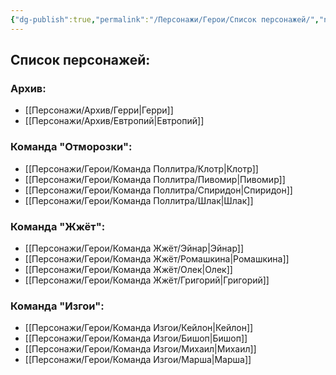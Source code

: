 ```yaml
---
{"dg-publish":true,"permalink":"/Персонажи/Герои/Список персонажей/","noteIcon":"","created":"2025-07-29T10:23:07.077+03:00","updated":"2025-09-09T12:34:13.520+03:00"}
---
```



## Список персонажей:
### Архив:
- [[Персонажи/Архив/Герри\|Герри]]
- [[Персонажи/Архив/Евтропий\|Евтропий]]

### Команда "Отморозки":
- [[Персонажи/Герои/Команда Поллитра/Клотр\|Клотр]]
- [[Персонажи/Герои/Команда Поллитра/Пивомир\|Пивомир]]
- [[Персонажи/Герои/Команда Поллитра/Спиридон\|Спиридон]]
- [[Персонажи/Герои/Команда Поллитра/Шлак\|Шлак]]

### Команда "Жжёт":
- [[Персонажи/Герои/Команда Жжёт/Эйнар\|Эйнар]]
- [[Персонажи/Герои/Команда Жжёт/Ромашкина\|Ромашкина]]
- [[Персонажи/Герои/Команда Жжёт/Олек\|Олек]]
- [[Персонажи/Герои/Команда Жжёт/Григорий\|Григорий]]

### Команда "Изгои":
- [[Персонажи/Герои/Команда Изгои/Кейлон\|Кейлон]]
- [[Персонажи/Герои/Команда Изгои/Бишоп\|Бишоп]]
- [[Персонажи/Герои/Команда Изгои/Михаил\|Михаил]]
- [[Персонажи/Герои/Команда Изгои/Марша\|Марша]]